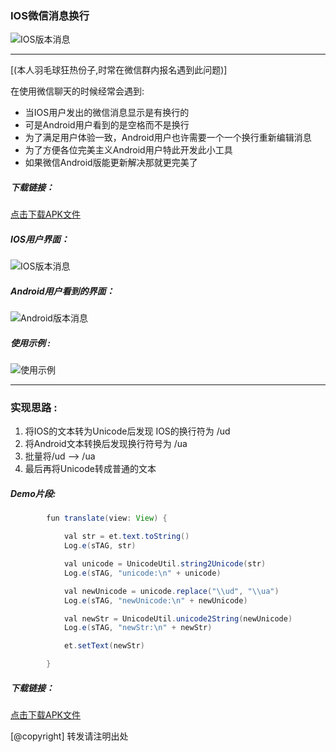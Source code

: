 ### IOS微信消息换行

![IOS版本消息](pics/icon.png)

---

  [(本人羽毛球狂热份子,时常在微信群内报名遇到此问题)]

  在使用微信聊天的时候经常会遇到:
  * 当IOS用户发出的微信消息显示是有换行的
  * 可是Android用户看到的是空格而不是换行
  * 为了满足用户体验一致，Android用户也许需要一个一个换行重新编辑消息
  * 为了方便各位完美主义Android用户特此开发此小工具
  * 如果微信Android版能更新解决那就更完美了


##### 下载链接：

[点击下载APK文件](http://www.google.com/)



##### IOS用户界面：

![IOS版本消息](pics/wx-ios.jpg)

##### Android用户看到的界面：

![Android版本消息](pics/wx-android.jpg)

##### 使用示例 :

![使用示例](pics/wx.gif)

----

### 实现思路 :

1. 将IOS的文本转为Unicode后发现 IOS的换行符为 /ud
2. 将Android文本转换后发现换行符号为 /ua
3. 批量将/ud --> /ua
4. 最后再将Unicode转成普通的文本

##### Demo片段:

```java
        fun translate(view: View) {

            val str = et.text.toString()
            Log.e(sTAG, str)

            val unicode = UnicodeUtil.string2Unicode(str)
            Log.e(sTAG, "unicode:\n" + unicode)

            val newUnicode = unicode.replace("\\ud", "\\ua")
            Log.e(sTAG, "newUnicode:\n" + newUnicode)

            val newStr = UnicodeUtil.unicode2String(newUnicode)
            Log.e(sTAG, "newStr:\n" + newStr)

            et.setText(newStr)

        }

```

##### 下载链接：

[点击下载APK文件](http://www.google.com/)

[@copyright] 转发请注明出处
